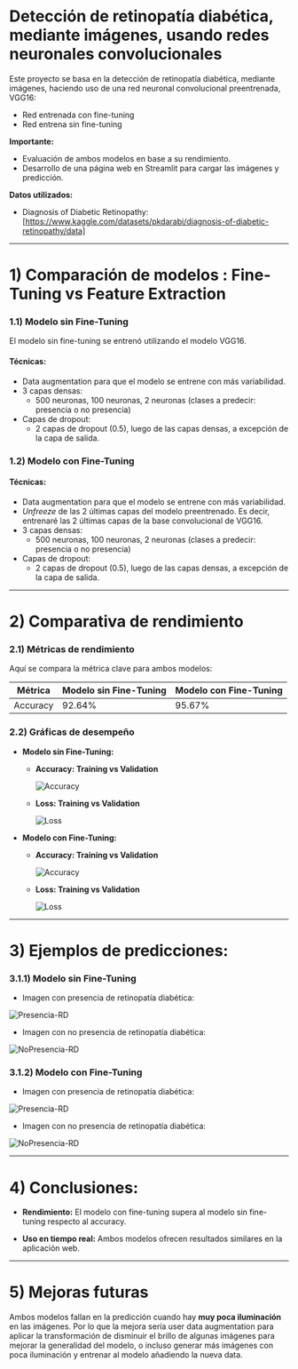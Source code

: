 # Detección de retinopatía diabética, mediante imágenes, usando redes neuronales convolucionales
Este proyecto se basa en la detección de retinopatía diabética, mediante imágenes, haciendo uso de una red neuronal convolucional preentrenada, VGG16:
- Red entrenada con fine-tuning
- Red entrena sin fine-tuning

**Importante:**
* Evaluación de ambos modelos en base a su rendimiento.
* Desarrollo de una página web en Streamlit para cargar las imágenes y predicción.

**Datos utilizados:**
- Diagnosis of Diabetic Retinopathy: [https://www.kaggle.com/datasets/pkdarabi/diagnosis-of-diabetic-retinopathy/data]

-----

# 1) Comparación de modelos : Fine-Tuning vs Feature Extraction

### 1.1) Modelo sin Fine-Tuning
El modelo sin fine-tuning se entrenó utilizando el modelo VGG16.

#### **Técnicas:** 
- Data augmentation para que el modelo se entrene con más variabilidad.
- 3 capas densas:
  - 500 neuronas, 100 neuronas, 2 neuronas (clases a predecir: presencia o no presencia)
- Capas de dropout:
  - 2 capas de dropout (0.5), luego de las capas densas, a excepción de la capa de salida.


### 1.2) Modelo con Fine-Tuning
#### **Técnicas:** 
- Data augmentation para que el modelo se entrene con más variabilidad.
- *Unfreeze* de las 2 últimas capas del modelo preentrenado. Es decir, entrenaré las 2 últimas capas de la base convolucional de VGG16.
- 3 capas densas:
  - 500 neuronas, 100 neuronas, 2 neuronas (clases a predecir: presencia o no presencia)
- Capas de dropout:
  - 2 capas de dropout (0.5), luego de las capas densas, a excepción de la capa de salida.

-----

# 2) Comparativa de rendimiento

### 2.1) Métricas de rendimiento
Aquí se compara la métrica clave para ambos modelos:

| Métrica      | Modelo sin Fine-Tuning | Modelo con Fine-Tuning |
|--------------|------------------------|------------------------|
|  Accuracy    | 92.64%                 | 95.67%                 |


### 2.2) Gráficas de desempeño
- **Modelo sin Fine-Tuning:**
  - **Accuracy: Training vs Validation**
    
    ![Accuracy](https://github.com/DianaMLlamocaZ/CLASIFICACION_IMAGENES/blob/main/ComputerVision-DIABETIC_RETINOPATHY/Imagenes-Prueba/Accuracy%20-%20DA%20-%20NFT.JPG)

  - **Loss: Training vs Validation**
    
    ![Loss](https://github.com/DianaMLlamocaZ/CLASIFICACION_IMAGENES/blob/main/ComputerVision-DIABETIC_RETINOPATHY/Imagenes-Prueba/Loss%20-%20DA%20-%20NFT.JPG)

- **Modelo con Fine-Tuning:**
  - **Accuracy: Training vs Validation**
    
    ![Accuracy](https://github.com/DianaMLlamocaZ/CLASIFICACION_IMAGENES/blob/main/ComputerVision-DIABETIC_RETINOPATHY/Imagenes-Prueba/Accuracy%20-%20DA%20-%20FT.JPG)

  - **Loss: Training vs Validation**
    
    ![Loss](https://github.com/DianaMLlamocaZ/CLASIFICACION_IMAGENES/blob/main/ComputerVision-DIABETIC_RETINOPATHY/Imagenes-Prueba/Loss%20-%20DA%20-%20FT.JPG)

-----

# 3) Ejemplos de predicciones:

### 3.1.1) Modelo sin Fine-Tuning

- Imagen con presencia de retinopatía diabética:
  
![Presencia-RD](https://github.com/DianaMLlamocaZ/CLASIFICACION_IMAGENES/blob/main/ComputerVision-DIABETIC_RETINOPATHY/Imagenes-Prueba/Modelo-NoFT-DA-RD.JPG)

- Imagen con no presencia de retinopatía diabética:
  
![NoPresencia-RD](https://github.com/DianaMLlamocaZ/CLASIFICACION_IMAGENES/blob/main/ComputerVision-DIABETIC_RETINOPATHY/Imagenes-Prueba/Modelo-NoFT-DA-RD.JPG)


### 3.1.2) Modelo con Fine-Tuning

- Imagen con presencia de retinopatía diabética:
  
![Presencia-RD](https://github.com/DianaMLlamocaZ/CLASIFICACION_IMAGENES/blob/main/ComputerVision-DIABETIC_RETINOPATHY/Imagenes-Prueba/Modelo-FT-DA-RD.JPG)

- Imagen con no presencia de retinopatía diabética:

![NoPresencia-RD](https://github.com/DianaMLlamocaZ/CLASIFICACION_IMAGENES/blob/main/ComputerVision-DIABETIC_RETINOPATHY/Imagenes-Prueba/Modelo-FT-DA-NRD.JPG)

-----

# 4) Conclusiones:
- **Rendimiento:** El modelo con fine-tuning supera al modelo sin fine-tuning respecto al accuracy.

- **Uso en tiempo real:** Ambos modelos ofrecen resultados similares en la aplicación web.

-----

# 5) Mejoras futuras

Ambos modelos fallan en la predicción cuando hay **muy poca iluminación** en las imágenes. Por lo que la mejora sería user data augmentation para aplicar la transformación de disminuir el brillo de algunas imágenes para mejorar la generalidad del modelo, o incluso generar más imágenes con poca iluminación y entrenar al modelo añadiendo la nueva data.

